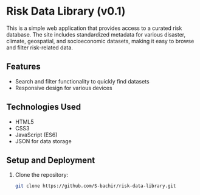 # Risk Data Library (v0.1)

This is a simple web application that provides access to a curated risk database. The site includes standardized metadata for various disaster, climate, geospatial, and socioeconomic datasets, making it easy to browse and filter risk-related data.

## Features

- Search and filter functionality to quickly find datasets
- Responsive design for various devices

## Technologies Used

- HTML5
- CSS3
- JavaScript (ES6)
- JSON for data storage

## Setup and Deployment

1. Clone the repository:
   ```bash
   git clone https://github.com/S-bachir/risk-data-library.git
